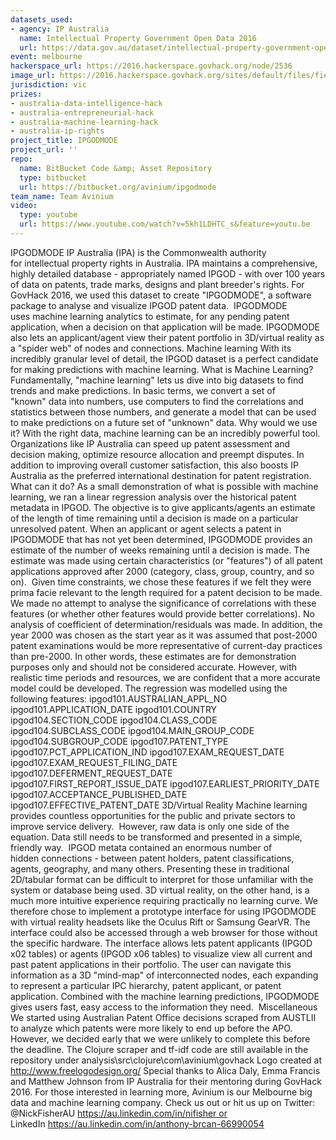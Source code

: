 ```yaml
---
datasets_used:
- agency: IP Australia
  name: Intellectual Property Government Open Data 2016
  url: https://data.gov.au/dataset/intellectual-property-government-open-data-2016
event: melbourne
hackerspace_url: https://2016.hackerspace.govhack.org/node/2536
image_url: https://2016.hackerspace.govhack.org/sites/default/files/field/image/89f1f5d6-7bb7-4d05-b50e-215a76157b89.png
jurisdiction: vic
prizes:
- australia-data-intelligence-hack
- australia-entrepreneurial-hack
- australia-machine-learning-hack
- australia-ip-rights
project_title: IPGODMODE
project_url: ''
repo:
  name: BitBucket Code &amp; Asset Repository
  type: bitbucket
  url: https://bitbucket.org/avinium/ipgodmode
team_name: Team Avinium
video:
  type: youtube
  url: https://www.youtube.com/watch?v=5kh1LDHTC_s&feature=youtu.be
---
```


IPGODMODE
IP Australia (IPA) is the Commonwealth authority for intellectual property rights in Australia. IPA maintains a comprehensive, highly detailed database - appropriately named IPGOD - with over 100 years of data on patents, trade marks, designs and plant breeder's rights.
For GovHack 2016, we used this dataset to create "IPGODMODE", a software package to analyse and visualize IPGOD patent data. 
IPGODMODE uses machine learning analytics to estimate, for any pending patent application, when a decision on that application will be made.
IPGODMODE also lets an applicant/agent view their patent portfolio in 3D/virtual reality as a "spider web" of nodes and connections.
Machine learning
With its incredibly granular level of detail, the IPGOD dataset is a perfect candidate for making predictions with machine learning.
What is Machine Learning?
Fundamentally, "machine learning" lets us dive into big datasets to find trends and make predictions.
In basic terms, we convert a set of "known" data into numbers, use computers to find the correlations and statistics between those numbers, and generate a model that can be used to make predictions on a future set of "unknown" data.
Why would we use it?
With the right data, machine learning can be an incredibly powerful tool. Organizations like IP Australia can speed up patent assessment and decision making, optimize resource allocation and preempt disputes. In addition to improving overall customer satisfaction, this also boosts IP Australia as the preferred international destination for patent registration.
What can it do?
As a small demonstration of what is possible with machine learning, we ran a linear regression analysis over the historical patent metadata in IPGOD.
The objective is to give applicants/agents an estimate of the length of time remaining until a decision is made on a particular unresolved patent.
When an applicant or agent selects a patent in IPGODMODE that has not yet been determined, IPGODMODE provides an estimate of the number of weeks remaining until a decision is made. The estimate was made using certain characteristics (or "features") of all patent applications approved after 2000 (category, class, group, country, and so on). 
Given time constraints, we chose these features if we felt they were prima facie relevant to the length required for a patent decision to be made. We made no attempt to analyse the significance of correlations with these features (or whether other features would provide better correlations). No analysis of coefficient of determination/residuals was made.
In addition, the year 2000 was chosen as the start year as it was assumed that post-2000 patent examinations would be more representative of current-day practices than pre-2000.
In other words, these estimates are for demonstration purposes only and should not be considered accurate. However, with realistic time periods and resources, we are confident that a more accurate model could be developed.
The regression was modelled using the following features:
ipgod101.AUSTRALIAN_APPL_NO
ipgod101.APPLICATION_DATE
ipgod101.COUNTRY
ipgod104.SECTION_CODE
ipgod104.CLASS_CODE
ipgod104.SUBCLASS_CODE
ipgod104.MAIN_GROUP_CODE
ipgod104.SUBGROUP_CODE
ipgod107.PATENT_TYPE
ipgod107.PCT_APPLICATION_IND
ipgod107.EXAM_REQUEST_DATE
ipgod107.EXAM_REQUEST_FILING_DATE
ipgod107.DEFERMENT_REQUEST_DATE
ipgod107.FIRST_REPORT_ISSUE_DATE
ipgod107.EARLIEST_PRIORITY_DATE
ipgod107.ACCEPTANCE_PUBLISHED_DATE
ipgod107.EFFECTIVE_PATENT_DATE
3D/Virtual Reality
Machine learning provides countless opportunities for the public and private sectors to improve service delivery. 
However, raw data is only one side of the equation. Data still needs to be transformed and presented in a simple, friendly way. 
IPGOD metata contained an enormous number of hidden connections - between patent holders, patent classifications, agents, geography, and many others.
Presenting these in traditional 2D/tabular format can be difficult to interpret for those unfamiliar with the system or database being used.
3D virtual reality, on the other hand, is a much more intuitive experience requiring practically no learning curve. We therefore chose to implement a prototype interface for using IPGODMODE with virtual reality headsets like the Oculus Rift or Samsung GearVR. The interface could also be accessed through a web browser for those without the specific hardware.
The interface allows lets patent applicants (IPGOD x02 tables) or agents (IPGOD x06 tables) to visualize view all current and past patent applications in their portfolio. The user can navigate this information as a 3D "mind-map" of interconnected nodes, each expanding to represent a particular IPC hierarchy, patent applicant, or patent application.
Combined with the machine learning predictions, IPGODMODE gives users fast, easy access to the information they need. 
Miscellaneous
We started using Australian Patent Office decisions scraped from AUSTLII to analyze which patents were more likely to end up before the APO. However, we decided early that we were unlikely to complete this before the deadline. The Clojure scraper and tf-idf code are still available in the repository under analysis\src\clojure\com\avinium\govhack
Logo created at http://www.freelogodesign.org/
Special thanks to Alica Daly, Emma Francis and Matthew Johnson from IP Australia for their mentoring during GovHack 2016.
For those interested in learning more, Avinium is our Melbourne big data and machine learning company. Check us out or hit us up on Twitter: @NickFisherAU https://au.linkedin.com/in/nifisher or LinkedIn https://au.linkedin.com/in/anthony-brcan-66990054